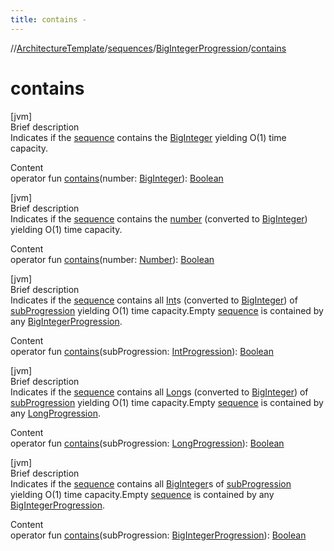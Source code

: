 ```yaml
---
title: contains -
---
```

//[ArchitectureTemplate](../../index.md)/[sequences](../index.md)/[BigIntegerProgression](index.md)/[contains](contains.md)



# contains  
[jvm]  
Brief description  
Indicates if the [sequence](index.md) contains the [BigInteger](https://docs.oracle.com/javase/8/docs/api/java/math/BigInteger.html) yielding O(1) time capacity.  
  
  
Content  
operator fun [contains](contains.md)(number: [BigInteger](https://docs.oracle.com/javase/8/docs/api/java/math/BigInteger.html)): [Boolean](https://kotlinlang.org/api/latest/jvm/stdlib/kotlin/-boolean/index.html)  


[jvm]  
Brief description  
Indicates if the [sequence](index.md) contains the [number]() (converted to [BigInteger](https://docs.oracle.com/javase/8/docs/api/java/math/BigInteger.html)) yielding O(1) time capacity.  
  
  
Content  
operator fun [contains](contains.md)(number: [Number](https://kotlinlang.org/api/latest/jvm/stdlib/kotlin/-number/index.html)): [Boolean](https://kotlinlang.org/api/latest/jvm/stdlib/kotlin/-boolean/index.html)  


[jvm]  
Brief description  
Indicates if the [sequence](index.md) contains all [Int](https://kotlinlang.org/api/latest/jvm/stdlib/kotlin/-int/index.html)s (converted to [BigInteger](https://docs.oracle.com/javase/8/docs/api/java/math/BigInteger.html)) of [subProgression]() yielding O(1) time capacity.Empty [sequence](https://kotlinlang.org/api/latest/jvm/stdlib/kotlin.ranges/-int-progression/index.html) is contained by any [BigIntegerProgression](index.md).  
  
  
Content  
operator fun [contains](contains.md)(subProgression: [IntProgression](https://kotlinlang.org/api/latest/jvm/stdlib/kotlin.ranges/-int-progression/index.html)): [Boolean](https://kotlinlang.org/api/latest/jvm/stdlib/kotlin/-boolean/index.html)  


[jvm]  
Brief description  
Indicates if the [sequence](index.md) contains all [Long](https://kotlinlang.org/api/latest/jvm/stdlib/kotlin/-long/index.html)s (converted to [BigInteger](https://docs.oracle.com/javase/8/docs/api/java/math/BigInteger.html)) of [subProgression]() yielding O(1) time capacity.Empty [sequence](index.md) is contained by any [LongProgression](https://kotlinlang.org/api/latest/jvm/stdlib/kotlin.ranges/-long-progression/index.html).  
  
  
Content  
operator fun [contains](contains.md)(subProgression: [LongProgression](https://kotlinlang.org/api/latest/jvm/stdlib/kotlin.ranges/-long-progression/index.html)): [Boolean](https://kotlinlang.org/api/latest/jvm/stdlib/kotlin/-boolean/index.html)  


[jvm]  
Brief description  
Indicates if the [sequence](index.md) contains all [BigInteger](https://docs.oracle.com/javase/8/docs/api/java/math/BigInteger.html)s of [subProgression]() yielding O(1) time capacity.Empty [sequence](index.md) is contained by any [BigIntegerProgression](index.md).  
  
  
Content  
operator fun [contains](contains.md)(subProgression: [BigIntegerProgression](index.md)): [Boolean](https://kotlinlang.org/api/latest/jvm/stdlib/kotlin/-boolean/index.html)  



